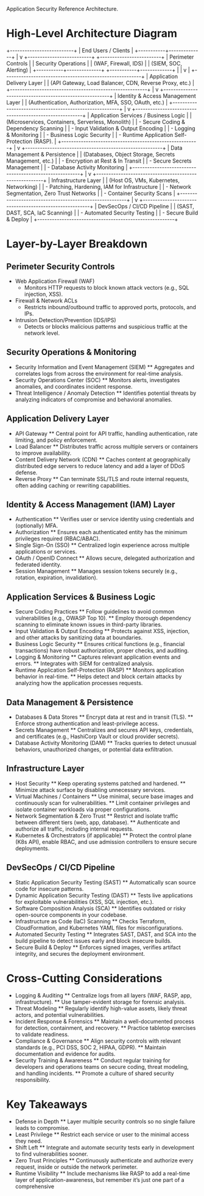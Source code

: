 Application Security Reference Architecture.

# High-Level Architecture Diagram

+--------------------------+
|   End Users / Clients    |
+-----------+--------------+
            |
            v
+--------------------------+    +-------------------------+
|   Perimeter Controls     |    |   Security Operations   |
|   (WAF, Firewall, IDS)   |    |   (SIEM, SOC, Alerting) |
+-----------+--------------+    +-----------+-------------+
            |                              |
            v                              |
+--------------------------------------------------------+
|                Application Delivery Layer              |
| (API Gateway, Load Balancer, CDN, Reverse Proxy, etc.) |
+--------------------------------------------------------+
            |
            v
+--------------------------------------------------------+
|          Identity & Access Management Layer            |
| (Authentication, Authorization, MFA, SSO, OAuth, etc.) |
+--------------------------------------------------------+
            |
            v
+--------------------------------------------------------+
|         Application Services / Business Logic          |
|  (Microservices, Containers, Serverless, Monolith)     |
|   - Secure Coding & Dependency Scanning                |
|   - Input Validation & Output Encoding                 |
|   - Logging & Monitoring                               |
|   - Business Logic Security                            |
|   - Runtime Application Self-Protection (RASP).        |
+--------------------------------------------------------+
            |
            v
+--------------------------------------------------------+
|            Data Management & Persistence               |
| (Databases, Object Storage, Secrets Management, etc.)  |
|   - Encryption at Rest & In Transit                    |
|   - Secure Secrets Management                          |
|   - Database Activity Monitoring                       |
+--------------------------------------------------------+
            |
            v
+--------------------------------------------------------+
|                 Infrastructure Layer                   |
|  (Host OS, VMs, Kubernetes, Networking)                |
|   - Patching, Hardening, IAM for Infrastructure        |
|   - Network Segmentation, Zero Trust Networks          |
|   - Container Security Scans                           |
+--------------------------------------------------------+
            |
            v
+--------------------------------------------------------+
|                DevSecOps / CI/CD Pipeline             |
|   (SAST, DAST, SCA, IaC Scanning)                      |
|   - Automated Security Testing                         |
|   - Secure Build & Deploy                              |
+--------------------------------------------------------+

# Layer-by-Layer Breakdown

## Perimeter Security Controls
* Web Application Firewall (WAF)
    * Monitors HTTP requests to block known attack vectors (e.g., SQL injection, XSS).
* Firewall & Network ACLs
    * Restricts inbound/outbound traffic to approved ports, protocols, and IPs.
* Intrusion Detection/Prevention (IDS/IPS)
    * Detects or blocks malicious patterns and suspicious traffic at the network level.

## Security Operations & Monitoring
* Security Information and Event Management (SIEM)
** Aggregates and correlates logs from across the environment for real-time analysis.
* Security Operations Center (SOC)
** Monitors alerts, investigates anomalies, and coordinates incident response.
* Threat Intelligence / Anomaly Detection
** Identifies potential threats by analyzing indicators of compromise and behavioral anomalies.

## Application Delivery Layer
* API Gateway
** Central point for API traffic, handling authentication, rate limiting, and policy enforcement.
* Load Balancer
** Distributes traffic across multiple servers or containers to improve availability.
* Content Delivery Network (CDN)
** Caches content at geographically distributed edge servers to reduce latency and add a layer of DDoS defense.
* Reverse Proxy
** Can terminate SSL/TLS and route internal requests, often adding caching or rewriting capabilities.

## Identity & Access Management (IAM) Layer
* Authentication
** Verifies user or service identity using credentials and (optionally) MFA.
* Authorization
** Ensures each authenticated entity has the minimum privileges required (RBAC/ABAC).
* Single Sign-On (SSO)
** Centralized login experience across multiple applications or services.
* OAuth / OpenID Connect
** Allows secure, delegated authorization and federated identity.
* Session Management
** Manages session tokens securely (e.g., rotation, expiration, invalidation).

## Application Services & Business Logic
* Secure Coding Practices
** Follow guidelines to avoid common vulnerabilities (e.g., OWASP Top 10).
** Employ thorough dependency scanning to eliminate known issues in third-party libraries.
* Input Validation & Output Encoding
** Protects against XSS, injection, and other attacks by sanitizing data at boundaries.
* Business Logic Security
** Ensures critical functions (e.g., financial transactions) have robust authorization, proper checks, and auditing.
* Logging & Monitoring
** Captures relevant application events and errors.
** Integrates with SIEM for centralized analysis.
* Runtime Application Self-Protection (RASP)
** Monitors application behavior in real-time.
** Helps detect and block certain attacks by analyzing how the application processes requests.

## Data Management & Persistence
* Databases & Data Stores
** Encrypt data at rest and in transit (TLS).
** Enforce strong authentication and least-privilege access.
* Secrets Management
** Centralizes and secures API keys, credentials, and certificates (e.g., HashiCorp Vault or cloud provider secrets).
* Database Activity Monitoring (DAM)
** Tracks queries to detect unusual behaviors, unauthorized changes, or potential data exfiltration.


## Infrastructure Layer
* Host Security
** Keep operating systems patched and hardened.
** Minimize attack surface by disabling unnecessary services.
* Virtual Machines / Containers
** Use minimal, secure base images and continuously scan for vulnerabilities.
** Limit container privileges and isolate container workloads via proper configurations.
* Network Segmentation & Zero Trust
** Restrict and isolate traffic between different tiers (web, app, database).
** Authenticate and authorize all traffic, including internal requests.
* Kubernetes & Orchestrators (if applicable)
** Protect the control plane (K8s API), enable RBAC, and use admission controllers to ensure secure deployments.

## DevSecOps / CI/CD Pipeline
* Static Application Security Testing (SAST)
** Automatically scan source code for insecure patterns.
* Dynamic Application Security Testing (DAST)
** Tests live applications for exploitable vulnerabilities (XSS, SQL injection, etc.).
* Software Composition Analysis (SCA)
** Identifies outdated or risky open-source components in your codebase.
* Infrastructure as Code (IaC) Scanning
** Checks Terraform, CloudFormation, and Kubernetes YAML files for misconfigurations.
* Automated Security Testing
** Integrates SAST, DAST, and SCA into the build pipeline to detect issues early and block insecure builds.
* Secure Build & Deploy
** Enforces signed images, verifies artifact integrity, and secures the deployment environment.

# Cross-Cutting Considerations
* Logging & Auditing
** Centralize logs from all layers (WAF, RASP, app, infrastructure).
** Use tamper-evident storage for forensic analysis.
* Threat Modeling
** Regularly identify high-value assets, likely threat actors, and potential vulnerabilities.
* Incident Response & Forensics
** Maintain a well-documented process for detection, containment, and recovery.
** Practice tabletop exercises to validate readiness.
* Compliance & Governance
** Align security controls with relevant standards (e.g., PCI DSS, SOC 2, HIPAA, GDPR).
** Maintain documentation and evidence for audits.
* Security Training & Awareness
** Conduct regular training for developers and operations teams on secure coding, threat modeling, and handling incidents.
** Promote a culture of shared security responsibility.


# Key Takeaways
* Defense in Depth
** Layer multiple security controls so no single failure leads to compromise.
* Least Privilege
** Restrict each service or user to the minimal access they need.
* Shift Left
** Integrate and automate security tests early in development to find vulnerabilities sooner.
* Zero Trust Principles
** Continuously authenticate and authorize every request, inside or outside the network perimeter.
* Runtime Visibility
** Include mechanisms like RASP to add a real-time layer of application-awareness, but remember it’s just one part of a comprehensive 
